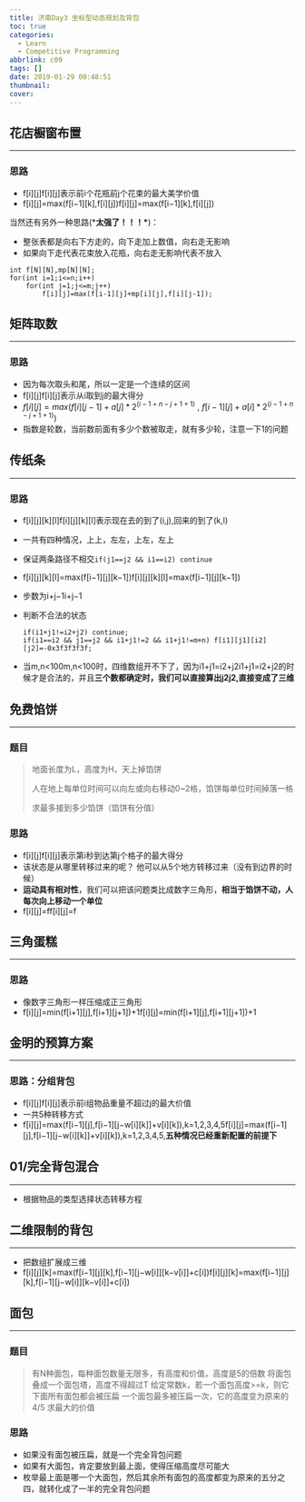 ```yaml
---
title: 济南Day3 坐标型动态规划及背包
toc: true
categories:
  - Learn
  - Competitive Programming
abbrlink: c09
tags: []
date: 2019-01-29 00:48:51
thumbnail:
cover:
---
```


## 花店橱窗布置

------

### 思路

- f[i][j]f[i][j]表示前i个花瓶前j个花束的最大美学价值
- f[i][j]=max(f[i−1][k],f[i][j])f[i][j]=max(f[i−1][k],f[i][j])

当然还有另外一种思路(***太强了！！！\***)：

- 整张表都是向右下方走的，向下走加上数值，向右走无影响
- 如果向下走代表花束放入花瓶，向右走无影响代表不放入

```
int f[N][N],mp[N][N];
for(int i=1;i<=n;i++)
	for(int j=1;j<=m;j++)
        f[i][j]=max(f[i-1][j]+mp[i][j],f[i][j-1]);
```

## 矩阵取数

------

### 思路

- 因为每次取头和尾，所以一定是一个连续的区间
- f[i][j]f[i][j]表示从i取到j的最大得分
- $f[i][j]=max(f[i][j-1]+a[j]*2^(i-1+n-j+1+1) \ , \ f[i-1][j]+a[i]*2^(i-1+n-j+1+1))$
- 指数是轮数，当前数前面有多少个数被取走，就有多少轮，注意一下1的问题



## 传纸条

------

### 思路

- f[i][j][k][l]f[i][j][k][l]表示现在去的到了(i,j),回来的到了(k,l)

- 一共有四种情况，上上，左左，上左，左上

- 保证两条路径不相交`if(j1==j2 && i1==i2) continue`

- f[i][j][k][l]=max(f[i−1][j][k−1])f[i][j][k][l]=max(f[i−1][j][k−1])

- 步数为i+j−1i+j−1

- 判断不合法的状态

  ```
  if(i1+j1!=i2+j2) continue;
  if(i1==i2 && j1==j2 && i1+j1!=2 && i1+j1!=m+n) f[i1][j1][i2][j2]=-0x3f3f3f3f;
  ```

- 当m,n<100m,n<100时，四维数组开不下了，因为i1+j1=i2+j2i1+j1=i2+j2的时候才是合法的，并且**三个数都确定时，我们可以直接算出j2j2,直接变成了三维**

## 免费馅饼

------

### 题目

> 地面长度为L，高度为H，天上掉馅饼
>
> 人在地上每单位时间可以向左或向右移动0~2格，馅饼每单位时间掉落一格
>
> 求最多接到多少馅饼（馅饼有分值）

### 思路

- f[i][j]f[i][j]表示第i秒到达第j个格子的最大得分
- 该状态是从哪里转移过来的呢？ 他可以从5个地方转移过来（没有到边界的时候）
- **运动具有相对性**，我们可以把该问题类比成数字三角形，**相当于馅饼不动，人每次向上移动一个单位**
- f[i][j]=ff[i][j]=f

## 三角蛋糕

------

### 思路

- 像数字三角形一样压缩成正三角形
- f[i][j]=min(f[i+1][j],f[i+1][j+1])+1f[i][j]=min(f[i+1][j],f[i+1][j+1])+1

## 金明的预算方案

------

### 思路：分组背包

- f[i][j]f[i][j]表示前i组物品重量不超过j的最大价值
- 一共5种转移方式
- f[i][j]=max(f[i−1][j],f[i−1][j−w[i][k]]+v[i][k]),k=1,2,3,4,5f[i][j]=max(f[i−1][j],f[i−1][j−w[i][k]]+v[i][k]),k=1,2,3,4,5,**五种情况已经重新配置的前提下**

## 01/完全背包混合

------

- 根据物品的类型选择状态转移方程

## 二维限制的背包

------

- 把数组扩展成三维
- f[i][j][k]=max(f[i−1][j][k],f[i−1][j−w[i]][k−v[i]]+c[i])f[i][j][k]=max(f[i−1][j][k],f[i−1][j−w[i]][k−v[i]]+c[i])

## 面包

------

### 题目

> 有N种面包，每种面包数量无限多，有高度和价值，高度是5的倍数
> 将面包叠成一个面包塔，高度不得超过T
> 给定常数k，若一个面包高度>=k，则它下面所有面包都会被压扁
> 一个面包最多被压扁一次，它的高度变为原来的4/5
> 求最大的价值

### 思路

- 如果没有面包被压扁，就是一个完全背包问题
- 如果有大面包，肯定要放到最上面，使得压缩高度尽可能大
- 枚举最上面是哪一个大面包，然后其余所有面包的高度都变为原来的五分之四，就转化成了一半的完全背包问题